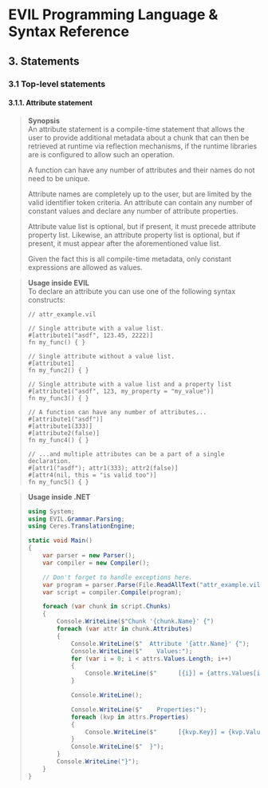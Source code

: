 ﻿# EVIL Programming Language & Syntax Reference

## 3. Statements

### 3.1 Top-level statements

#### 3.1.1. Attribute statement
> **Synopsis**  
> An attribute statement is a compile-time statement that allows the user to provide additional metadata about a chunk 
> that can then be retrieved at runtime via reflection mechanisms, if the runtime libraries are is configured to allow 
> such an operation.
> 
> A function can have any number of attributes and their names do not need to be unique.
> 
> Attribute names are completely up to the user, but are limited by the valid identifier token criteria. An attribute
> can contain any number of constant values and declare any number of attribute properties.
> 
> Attribute value list is optional, but if present, it must precede attribute property list. Likewise, an attribute
> property list is optional, but if present, it must appear after the aforementioned value list.
> 
> Given the fact this is all compile-time metadata, only constant expressions are allowed as values.

> **Usage inside EVIL**  
> To declare an attribute you can use one of the following syntax constructs:
> ```
> // attr_example.vil
> 
> // Single attribute with a value list.
> #[attribute1("asdf", 123.45, 2222)]
> fn my_func() { }
> 
> // Single attribute without a value list.
> #[attribute1]
> fn my_func2() { }
> 
> // Single attribute with a value list and a property list
> #[attribute1("asdf", 123, my_property = "my_value")]
> fn my_func3() { }
> 
> // A function can have any number of attributes...
> #[attribute1("asdf")]
> #[attribute1(333)]
> #[attribute2(false)]
> fn my_func4() { }
> 
> // ...and multiple attributes can be a part of a single declaration.
> #[attr1("asdf"); attr1(333); attr2(false)]
> #[attr4(nil, this = "is valid too")]
> fn my_func5() { }
> ```

> **Usage inside .NET**
> ```csharp
> using System;
> using EVIL.Grammar.Parsing;
> using Ceres.TranslationEngine;
> 
> static void Main() 
> {
>     var parser = new Parser();
>     var compiler = new Compiler();
> 
>     // Don't forget to handle exceptions here.
>     var program = parser.Parse(File.ReadAllText("attr_example.vil"));
>     var script = compiler.Compile(program);
> 
>     foreach (var chunk in script.Chunks)
>     {
>         Console.WriteLine($"Chunk '{chunk.Name}' {")
>         foreach (var attr in chunk.Attributes)
>         {
>             Console.WriteLine($"  Attribute '{attr.Name}' {");
>             Console.WriteLine($"    Values:");
>             for (var i = 0; i < attrs.Values.Length; i++)
>             {
>                 Console.WriteLine($"      [{i}] = {attrs.Values[i]}");
>             }
> 
>             Console.WriteLine();
> 
>             Console.WriteLine($"    Properties:");
>             foreach (kvp in attrs.Properties)
>             {
>                 Console.WriteLine($"      [{kvp.Key}] = {kvp.Value}");
>             }
>             Console.WriteLine($"  }");
>         }
>         Console.WriteLine("}");
>     }
> }
> ```